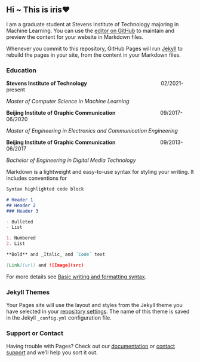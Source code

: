 ## Hi ~  This is iris❤️

I am a graduate student at Stevens Institute of Technology majoring in Machine Learning.
You can use the [editor on GitHub](https://github.com/ZhangxiaoshiHAHAHA/iiiiiris/edit/gh-pages/index.md) to maintain and preview the content for your website in Markdown files.

Whenever you commit to this repository, GitHub Pages will run [Jekyll](https://jekyllrb.com/) to rebuild the pages in your site, from the content in your Markdown files.

### Education

**Stevens Institute of Technology** &emsp;&emsp;&emsp;&emsp;&emsp;&emsp;&emsp; &emsp;&emsp;&emsp;&emsp;&emsp; &emsp; 02/2021-present

_Master of Computer Science in Machine Learning_

**Beijing Institute of Graphic Communication** &emsp;&emsp;&emsp;&emsp;&emsp;&emsp;&emsp;&emsp; 09/2017-06/2020

_Master of Engineering in Electronics and Communication Engineering_ 

**Beijing Institute of Graphic Communication** &emsp;&emsp;&emsp;&emsp;&emsp;&emsp;&emsp;&emsp; 09/2013-06/2017

_Bachelor of Engineering in Digital Media Technology_

Markdown is a lightweight and easy-to-use syntax for styling your writing. It includes conventions for

```markdown
Syntax highlighted code block

# Header 1
## Header 2
### Header 3

- Bulleted
- List

1. Numbered
2. List

**Bold** and _Italic_ and `Code` text

[Link](url) and ![Image](src)
```

For more details see [Basic writing and formatting syntax](https://docs.github.com/en/github/writing-on-github/getting-started-with-writing-and-formatting-on-github/basic-writing-and-formatting-syntax).

### Jekyll Themes

Your Pages site will use the layout and styles from the Jekyll theme you have selected in your [repository settings](https://github.com/ZhangxiaoshiHAHAHA/iiiiiris/settings/pages). The name of this theme is saved in the Jekyll `_config.yml` configuration file.

### Support or Contact

Having trouble with Pages? Check out our [documentation](https://docs.github.com/categories/github-pages-basics/) or [contact support](https://support.github.com/contact) and we’ll help you sort it out.
